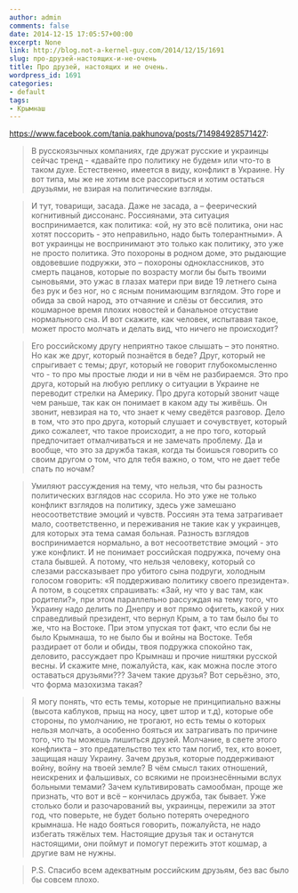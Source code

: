 ```yaml
---
author: admin
comments: false
date: 2014-12-15 17:05:57+00:00
excerpt: None
link: http://blog.not-a-kernel-guy.com/2014/12/15/1691
slug: про-друзей-настоящих-и-не-очень
title: Про друзей, настоящих и не очень.
wordpress_id: 1691
categories:
- default
tags:
- Крымнаш
---
```


https://www.facebook.com/tania.pakhunova/posts/714984928571427:



> В русскоязычных компаниях, где дружат русские и украинцы сейчас тренд - «давайте про политику не будем» или что-то в таком духе. Естественно, имеется в виду, конфликт в Украине. Ну вот типа, мы же не хотим все рассориться и хотим остаться друзьями, не взирая на политические взгляды.

> И тут, товарищи, засада. Даже не засада, а – феерический когнитивный диссонанс. Россиянами, эта ситуация воспринимается, как политика: «ой, ну это всё политика, они нас хотят поссорить - это неправильно, надо быть толерантными». А вот украинцы не воспринимают это только как политику, это уже не просто политика. Это похороны в родном доме, это рыдающие овдовевшие подружки, это – похороны одноклассников, это смерть пацанов, которые по возрасту могли бы быть твоими сыновьями, это ужас в глазах матери при виде 19 летнего сына без рук и без ног, но с ясным понимающим взглядом. Это горе и обида за свой народ, это отчаяние и слёзы от бессилия, это кошмарное время плохих новостей и банальное отсуствие нормального сна. И вот скажите, как человек, испытавая такое, может просто молчать и делать вид, что ничего не происходит?

> Его российскому другу неприятно такое слышать – это понятно. Но как же друг, который познаётся в беде? Друг, который не спрыгивает с темы; друг, который не говорит глубокомысленно что - то про мы простые люди и ни в чём не разбираемся. Это про друга, который на любую реплику о ситуации в Украине не переводит стрелки на Америку. Про друга который звонит чаще чем раньше, так как он понимает в каком аду ты живёшь. Он звонит, невзирая на то, что знает к чему сведётся разговор. Дело в том, что это про друга, который слушает и сочувствует, который дико сожалеет, что такое происходит, а не про того, который предпочитает отмалчиваться и не замечать проблему. Да и вообще, что это за дружба такая, когда ты боишься говорить со своим другом о том, что для тебя важно, о том, что не дает тебе спать по ночам?

> Умиляют рассуждения на тему, что нельзя, что бы разность политических взглядов нас ссорила. Но это уже не только конфликт взглядов на политику, здесь уже замешано неосоответствие эмоций и чувств. Россиян эта тема затрагивает мало, соответственно, и переживания не такие как у украинцев, для которых эта тема самая больная. Разность взглядов воспринимается нормально, а вот несоответствие эмоций - это уже конфликт. И не понимает российская подружка, почему она стала бывшей. А потому, что нельзя человеку, который со слезами рассказывает про убитого сына подруги, холодным голосом говорить: «Я поддерживаю политику своего президента». А потом, в соцсетях спрашивать: «Зай, ну что у вас там, как родители?», при этом параллельно рассуждая на тему того, что Украину надо делить по Днепру и вот прямо офигеть, какой у них справедливый президент, что вернул Крым, а то там было бы то же, что на Востоке. При этом упуская тот факт, что если бы не было Крымнаша, то не было бы и войны на Востоке. Тебя раздирает от боли и обиды, твоя подружка спокойно так, деловито, рассуждает про Крымнаш и прочие ништяки русской весны. И скажите мне, пожалуйста, как, как можна после этого оставаться друзьями??? Зачем такие друзья? Вот серьёзно, это, что форма мазохизма такая?

> Я могу понять, что есть темы, которые не принципиально важны (высота каблуков, прыщ на носу, цвет штор и т.д), которые обе стороны, по умолчанию, не трогают, но есть темы о которых нельзя молчать, а особенно бояться их затрагивать по причине того, что ты можешь лишиться друзей. Молчание, в свете этого конфликта – это предательство тех кто там погиб, тех, кто воюет, защищая нашу Украину. Зачем друзья, которые поддерживают войну, войну на твоей земле? В чём смысл таких отношений, неискрених и фальшивых, со всякими не произнесёнными вслух больными темами? Зачем культивировать самообман, проще же признать, что вот и всё – кончилась дружба, так бывает. Уже столько боли и разочарований вы, украинцы, пережили за этот год, что поверьте, не будет больно потерять очередного крымнаша. Не надо бояться говорить, пожалуйста, не надо избегать тяжёлых тем. Настоящие друзья так и останутся настоящими, они поймут и помогут пережить этот кошмар, а другие вам не нужны.

> P.S. Спасибо всем адекватным российским друзьям, без вас было бы совсем плохо.
